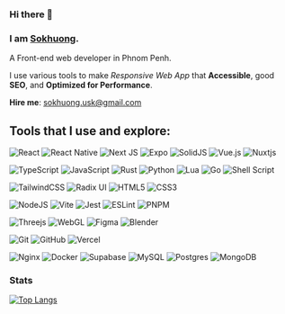 ### Hi there 👋
### I am [Sokhuong](https://sokhuong.vercel.app/).
 A Front-end web developer in Phnom Penh.

I use various tools to make _Responsive Web App_ that **Accessible**, good **SEO**, and **Optimized for Performance**.

**Hire me**: sokhuong.usk@gmail.com

## Tools that I use and explore:
![React](https://img.shields.io/badge/react-000000.svg?style=for-the-badge&logo=react&logoColor=%2361DAFB)
![React Native](https://img.shields.io/badge/react_native-000000.svg?style=for-the-badge&logo=react&logoColor=%2361DAFB)
![Next JS](https://img.shields.io/badge/Next-black?style=for-the-badge&logo=next.js&logoColor=white)
![Expo](https://img.shields.io/badge/expo-000000?style=for-the-badge&logo=expo&logoColor=#D04A37)
![SolidJS](https://img.shields.io/badge/SolidJS-000000?style=for-the-badge&logo=solid&logoColor=c8c9cb)
![Vue.js](https://img.shields.io/badge/vuejs-000000.svg?style=for-the-badge&logo=vuedotjs&logoColor=%234FC08D)
![Nuxtjs](https://img.shields.io/badge/Nuxt-000000?style=for-the-badge&logo=nuxtdotjs&logoColor=#00DC82)

![TypeScript](https://img.shields.io/badge/typescript-000000.svg?style=for-the-badge&logo=typescript&logoColor=white)
![JavaScript](https://img.shields.io/badge/javascript-000000.svg?style=for-the-badge&logo=javascript&logoColor=%23F7DF1E)
![Rust](https://img.shields.io/badge/rust-%23000000.svg?style=for-the-badge&logo=rust&logoColor=white)
![Python](https://img.shields.io/badge/python-000000?style=for-the-badge&logo=python&logoColor=white)
![Lua](https://img.shields.io/badge/lua-000000.svg?style=for-the-badge&logo=lua&logoColor=white)
![Go](https://img.shields.io/badge/go-000000.svg?style=for-the-badge&logo=go&logoColor=white)
![Shell Script](https://img.shields.io/badge/shell_script-%23121011.svg?style=for-the-badge&logo=gnu-bash&logoColor=white)

![TailwindCSS](https://img.shields.io/badge/tailwindcss-%2338B2AC.svg?style=for-the-badge&logo=tailwind-css&logoColor=white)
![Radix UI](https://img.shields.io/badge/radix%20ui-161618.svg?style=for-the-badge&logo=radix-ui&logoColor=white)
![HTML5](https://img.shields.io/badge/html5-000000.svg?style=for-the-badge&logo=html5&logoColor=white)
![CSS3](https://img.shields.io/badge/css3-000000.svg?style=for-the-badge&logo=css3&logoColor=white)

![NodeJS](https://img.shields.io/badge/node.js-000000?style=for-the-badge&logo=node.js&logoColor=white)
![Vite](https://img.shields.io/badge/vite-000000.svg?style=for-the-badge&logo=vite&logoColor=white)
![Jest](https://img.shields.io/badge/-jest-000000?style=for-the-badge&logo=jest&logoColor=white)
![ESLint](https://img.shields.io/badge/ESLint-000000?style=for-the-badge&logo=eslint&logoColor=white)
![PNPM](https://img.shields.io/badge/pnpm-000000.svg?style=for-the-badge&logo=pnpm&logoColor=f69220)

![Threejs](https://img.shields.io/badge/threejs-black?style=for-the-badge&logo=three.js&logoColor=white)
![WebGL](https://img.shields.io/badge/WebGL-000000?logo=webgl&logoColor=white&style=for-the-badge)
![Figma](https://img.shields.io/badge/figma-000000.svg?style=for-the-badge&logo=figma&logoColor=white)
![Blender](https://img.shields.io/badge/blender-000000.svg?style=for-the-badge&logo=blender&logoColor=white)

![Git](https://img.shields.io/badge/git-000000.svg?style=for-the-badge&logo=git&logoColor=white)
![GitHub](https://img.shields.io/badge/github-%23121011.svg?style=for-the-badge&logo=github&logoColor=white)
![Vercel](https://img.shields.io/badge/vercel-%23000000.svg?style=for-the-badge&logo=vercel&logoColor=white)

![Nginx](https://img.shields.io/badge/nginx-000000.svg?style=for-the-badge&logo=nginx&logoColor=white)
![Docker](https://img.shields.io/badge/docker-000000.svg?style=for-the-badge&logo=docker&logoColor=white)
![Supabase](https://img.shields.io/badge/Supabase-000000?style=for-the-badge&logo=supabase&logoColor=white)
![MySQL](https://img.shields.io/badge/mysql-000000.svg?style=for-the-badge&logo=mysql&logoColor=white)
![Postgres](https://img.shields.io/badge/postgres-000000.svg?style=for-the-badge&logo=postgresql&logoColor=white)
![MongoDB](https://img.shields.io/badge/MongoDB-000000.svg?style=for-the-badge&logo=mongodb&logoColor=white)

### Stats

[![Top Langs](https://github-readme-stats-sokhuong-uon.vercel.app/api/top-langs/?username=sokhuong-uon&layout=compact&langs_count=10&theme=dark)](https://github.com/anuraghazra/github-readme-stats)
